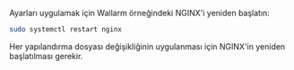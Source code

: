 Ayarları uygulamak için Wallarm örneğindeki NGINX'i yeniden başlatın:

``` bash
sudo systemctl restart nginx
```

Her yapılandırma dosyası değişikliğinin uygulanması için NGINX'in yeniden başlatılması gerekir.